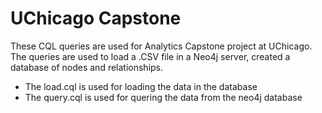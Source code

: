 # UChicago Capstone

These CQL queries are used for Analytics Capstone project at UChicago. The queries are used to load a .CSV file in a Neo4j server, created a database of nodes and relationships. 

- The load.cql is used for loading the data in the database
- The query.cql is used for quering the data from the neo4j database
